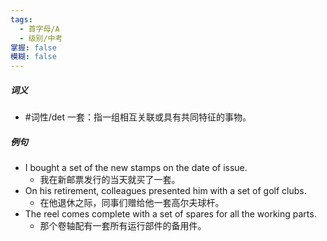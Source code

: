 ```yaml
---
tags:
  - 首字母/A
  - 级别/中考
掌握: false
模糊: false
---
```

##### 词义
- #词性/det  一套：指一组相互关联或具有共同特征的事物。
##### 例句
- I bought a set of the new stamps on the date of issue.
	- 我在新邮票发行的当天就买了一套。
- On his retirement, colleagues presented him with a set of golf clubs.
	- 在他退休之际，同事们赠给他一套高尔夫球杆。
- The reel comes complete with a set of spares for all the working parts.
	- 那个卷轴配有一套所有运行部件的备用件。
